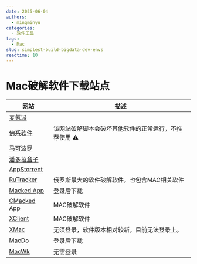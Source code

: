 ```yaml
---
date: 2025-06-04
authors:
  - mingminyu
categories:
  - 软件工具
tags:
  - Mac
slug: simplest-build-bigdata-dev-envs
readtime: 10
---
```


# Mac破解软件下载站点

| 网站 | 描述 | 
| --- | --- |
| [麦氪派](https://www.waitsun.com) | |
| [佛系软件](https://foxirj.com) | 该网站破解脚本会破坏其他软件的正常运行，不推荐使用 :warning: |
| [马可波罗](https://www.macbl.com) | |
| [潘多拉盒子](https://www.inpandora.com) | |
| [AppStorrent](https://appstorrent.ru) | |
| [RuTracker](https://rutracker.net) | 俄罗斯最大的软件破解软件，也包含MAC相关软件 |
| [Macked App](https://macked.app/) | 登录后下载 |
| [CMacked App](https://cmacked.com) | MAC破解软件 |
| [XClient](https://xclient.info) | MAC破解软件 |
| [XMac](https://xmac.app)  | 无须登录，软件版本相对较新，目前无法登录上。  |
| [MacDo](https://macdo.cn) | 登录后下载| 
| [MacWk](https://macwk.cn) | 无需登录 | 
